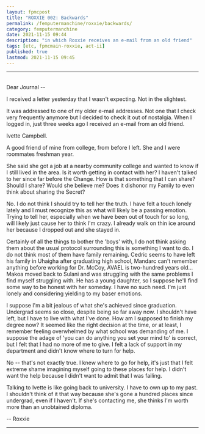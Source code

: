 ```yaml
---
layout: fpmcpost
title: "ROXXIE 002: Backwards"
permalink: /femputermanchine/roxxie/backwards/
category: femputermanchine
date: 2021-11-15 09:44
description: "in which Roxxie receives an e-mail from an old friend"
tags: [etc, fpmcmain-roxxie, act-ii]
published: true
lastmod: 2021-11-15 09:45
---
```

[//]: # ( 11/15/21  -added)

*****

<br>Dear Journal --

I received a letter yesterday that I wasn't expecting. Not in the slightest. 

It was addressed to one of my older e-mail addresses. Not one that I check very frequently anymore but I decided to check it out of nostalgia. When I logged in, just three weeks ago I received an e-mail from an old friend. 

Ivette Campbell.

A good friend of mine from college, from before I left. She and I were roommates freshman year. 

She said she got a job at a nearby community college and wanted to know if I still lived in the area. Is it worth getting in contact with her? I haven't talked to her since far before the Change. How is that something that I can share? Should I share? Would she believe me? Does it dishonor my Family to even think about sharing the Secret?

No. I do not think I should try to tell her the truth. I have felt a touch lonely lately and I must recognize this as what will likely be a passing emotion. Trying to tell her, especially when we have been out of touch for so long, will likely just cause her to think I'm crazy. I already walk on thin ice around her because I dropped out and she stayed in. 

Certainly of all the things to bother the 'boys' with, I do not think asking them about the usual protocol surrounding this is something I want to do. I do not think most of them have family remaining. Cedric seems to have left his family in Uhaigha after graduating high school, Mandarc can't remember anything before working for Dr. McCoy, AVAEL is two-hundred years old... Makoa moved back to Sulani and was struggling with the same problems I find myself struggling with. He has a young daughter, so I suppose he'll find some way to be honest with her someday. I have no such need. I'm just lonely and considering yielding to my baser emotions.

I suppose I'm a bit jealous of what she's achieved since graduation. Undergrad seems so close, despite being so far away now. I shouldn't have left, but I have to live with what I've done. How am I supposed to finish my degree now? It seemed like the right decision at the time, or at least, I remember feeling overwhelmed by what school was demanding of me. I suppose the adage of 'you can do anything you set your mind to' is correct, but I felt that I had no more of me to give. I felt a lack of support in my department and didn't know where to turn for help. 

No -- that's not exactly true. I knew where to go for help, it's just that I felt extreme shame imagining myself going to these places for help. I didn't want the help because I didn't want to admit that I was failing.

Talking to Ivette is like going back to university. I have to own up to my past. I shouldn't think of it that way because she's gone a hundred places since undergrad, even if I haven't. If she's contacting me, she thinks I'm worth more than an unobtained diploma. 

-- Roxxie

*****


